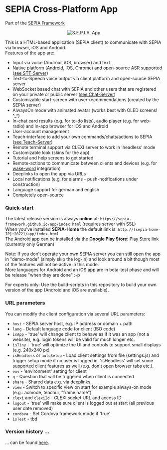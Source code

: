 # SEPIA Cross-Platform App
Part of the [SEPIA Framework](https://sepia-framework.github.io/)  

<p align="center">
  <img src="https://github.com/SEPIA-Framework/SEPIA-Framework.github.io/blob/master/img/teach-ui.png" alt="S.E.P.I.A. App"/>
</p>

This is a HTML-based application (SEPIA client) to communicate with SEPIA via browser, iOS and Android.  
Features of the app are:
* Input via voice (Android, iOS, browser) and text
* Native platform (Android, iOS, Chrome) and open-source ASR supported ([see STT-Server](https://github.com/SEPIA-Framework/sepia-stt-server))
* Text-to-Speech voice output via client platform and open-source SEPIA server
* WebSocket based chat with SEPIA and other users that are registered on your private or public server ([see Chat-Server](https://github.com/SEPIA-Framework/sepia-websocket-server-java))
* Customizable start-screen with user-recommendations (created by the SEPIA server)
* AlwaysOn mode with animated avatar (works best with OLED screens! ^_^)
* In-chat card results (e.g. for to-do lists), audio player (e.g. for web-radio) and in-app browser for iOS and Android
* User-account management
* Teach-interface to add your own commands/chats/actions to SEPIA ([see Teach-Server](https://github.com/SEPIA-Framework/sepia-teach-server))
* Remote terminal support via CLEXI server to work in 'headless' mode
* Customizable look (skins for the app)
* Tutorial and help screens to get started
* Remote-actions to communicate between clients and devices (e.g. for [wake-word](https://github.com/SEPIA-Framework/sepia-wakeword-tools) integration)
* Deeplinks to open the app via URLs
* Local notifications (e.g. for alarms - push-notifications under construction)
* Language support for german and english
* Completely open-source

### Quick-start

The latest release version is always **online** at: `https://sepia-framework.github.io/app/index.html` (requires server with SSL)  
When you've installed **SEPIA-Home** the default link is: `http://[sepia-home-IP]:20721/app/index.html`  
The Android app can be installed via the **Google Play Store**: [Play Store link](https://play.google.com/store/apps/details?id=de.bytemind.sepia.app.web) (currently only German)  
  
Note: If you don't operate your own SEPIA server you can still open the app in "demo-mode" (simply skip the log-in) and look around a bit though most of the features will not be active in this mode.  
More languages for Android and an iOS app are in beta-test phase and will be release "when they are done" :-p  
  
For experts only: Use the build-scripts in this repository to build your own version of the app (Android and iOS are available).

### URL parameters

You can modify the client configuration via several URL parameters:
* `host` - SEPIA server host, e.g. IP address or domain + path
* `lang` - Default language code for client (ISO code)
* `isApp` - 'true' will change client to behave as if it was an app (not a website), e.g. login tokens will be valid for much longer etc.
* `isTiny` - 'true' will optimize the UI and controls to support small displays (e.g. 240x240 px)
* `isHeadless` or `autoSetup` - Load client settings from file (settings.js) and trigger setup mode if no user is logged in. 'isHeadless' will set some supported client features as well (e.g. don't open browser tabs etc.).
* `env` - 'environment' setting for client
* `q` - Question that will be triggered when client is connected
* `share` - Shared data e.g. via deeplinks
* `view` - Switch to specific view on start for example always-on mode (e.g.: aomode, teachui, "frame name")
* `clexi` and `clexiId` - CLEXI socket URL and access ID
* `logout` - 'true' will make sure client is logged out at start (all previous user date removed)
* `cordova` - Set Cordova framework mode if 'true'
* `isTest` - tbd

### Version history ...

... can be found [here](https://github.com/SEPIA-Framework/SEPIA-Framework.github.io/blob/master/app/README.md).
